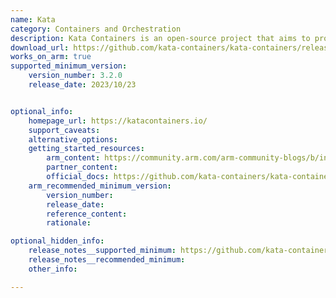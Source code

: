 ```yaml
---
name: Kata
category: Containers and Orchestration
description: Kata Containers is an open-source project that aims to provide a lightweight and secure alternative to traditional virtual machines (VMs) for running containerized applications.
download_url: https://github.com/kata-containers/kata-containers/releases
works_on_arm: true
supported_minimum_version:
    version_number: 3.2.0
    release_date: 2023/10/23


optional_info:
    homepage_url: https://katacontainers.io/
    support_caveats:
    alternative_options:
    getting_started_resources:
        arm_content: https://community.arm.com/arm-community-blogs/b/infrastructure-solutions-blog/posts/serverless-on-arm64
        partner_content:
        official_docs: https://github.com/kata-containers/kata-containers/tree/main/docs/install
    arm_recommended_minimum_version:
        version_number:
        release_date:
        reference_content:
        rationale:

optional_hidden_info:
    release_notes__supported_minimum: https://github.com/kata-containers/kata-containers/releases/tag/3.2.0
    release_notes__recommended_minimum:
    other_info:

---
```

